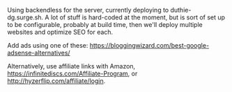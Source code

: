 Using backendless for the server, currently deploying to duthie-dg.surge.sh. A lot of stuff is hard-coded at the moment, but is sort of set up to be configurable, probably at build time, then we'll deploy multiple websites and optimize SEO for each.

Add ads using one of these: https://bloggingwizard.com/best-google-adsense-alternatives/

Alternatively, use affiliate links with Amazon, https://infinitediscs.com/Affiliate-Program, or http://hyzerflip.com/affiliate/login.

